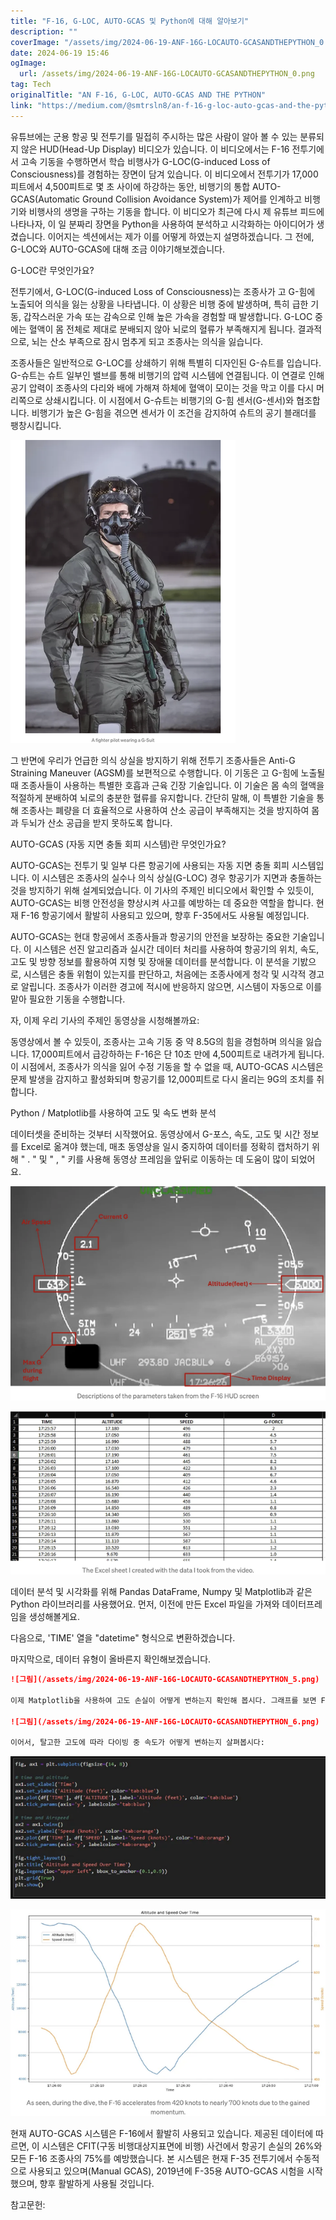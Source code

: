 ```yaml
---
title: "F-16, G-LOC, AUTO-GCAS 및 Python에 대해 알아보기"
description: ""
coverImage: "/assets/img/2024-06-19-ANF-16G-LOCAUTO-GCASANDTHEPYTHON_0.png"
date: 2024-06-19 15:46
ogImage: 
  url: /assets/img/2024-06-19-ANF-16G-LOCAUTO-GCASANDTHEPYTHON_0.png
tag: Tech
originalTitle: "AN F-16, G-LOC, AUTO-GCAS AND THE PYTHON"
link: "https://medium.com/@smtrsln8/an-f-16-g-loc-auto-gcas-and-the-python-7f06d9297521"
---
```



유튜브에는 군용 항공 및 전투기를 밀접히 주시하는 많은 사람이 알아 볼 수 있는 분류되지 않은 HUD(Head-Up Display) 비디오가 있습니다. 이 비디오에서는 F-16 전투기에서 고속 기동을 수행하면서 학습 비행사가 G-LOC(G-induced Loss of Consciousness)를 경험하는 장면이 담겨 있습니다. 이 비디오에서 전투기가 17,000피트에서 4,500피트로 몇 초 사이에 하강하는 동안, 비행기의 통합 AUTO-GCAS(Automatic Ground Collision Avoidance System)가 제어를 인계하고 비행기와 비행사의 생명을 구하는 기동을 합니다. 이 비디오가 최근에 다시 제 유튜브 피드에 나타나자, 이 일 분짜리 장면을 Python을 사용하여 분석하고 시각화하는 아이디어가 생겼습니다. 이어지는 섹션에서는 제가 이를 어떻게 하였는지 설명하겠습니다. 그 전에, G-LOC와 AUTO-GCAS에 대해 조금 이야기해보겠습니다.

G-LOC란 무엇인가요?

전투기에서, G-LOC(G-induced Loss of Consciousness)는 조종사가 고 G-힘에 노출되어 의식을 잃는 상황을 나타냅니다. 이 상황은 비행 중에 발생하며, 특히 급한 기동, 갑작스러운 가속 또는 감속으로 인해 높은 가속을 경험할 때 발생합니다. G-LOC 중에는 혈액이 몸 전체로 제대로 분배되지 않아 뇌로의 혈류가 부족해지게 됩니다. 결과적으로, 뇌는 산소 부족으로 잠시 멈추게 되고 조종사는 의식을 잃습니다.

조종사들은 일반적으로 G-LOC를 상쇄하기 위해 특별히 디자인된 G-슈트를 입습니다. G-슈트는 슈트 일부인 밸브를 통해 비행기의 압력 시스템에 연결됩니다. 이 연결로 인해 공기 압력이 조종사의 다리와 배에 가해져 하체에 혈액이 모이는 것을 막고 이를 다시 머리쪽으로 상쇄시킵니다. 이 시점에서 G-슈트는 비행기의 G-힘 센서(G-센서)와 협조합니다. 비행기가 높은 G-힘을 겪으면 센서가 이 조건을 감지하여 슈트의 공기 블래더를 팽창시킵니다.

<div class="content-ad"></div>

<img src="/assets/img/2024-06-19-ANF-16G-LOCAUTO-GCASANDTHEPYTHON_0.png" />

그 반면에 우리가 언급한 의식 상실을 방지하기 위해 전투기 조종사들은 Anti-G Straining Maneuver (AGSM)를 보편적으로 수행합니다. 이 기동은 고 G-힘에 노출될 때 조종사들이 사용하는 특별한 호흡과 근육 긴장 기술입니다. 이 기술은 몸 속의 혈액을 적절하게 분배하여 뇌로의 충분한 혈류를 유지합니다. 간단히 말해, 이 특별한 기술을 통해 조종사는 폐량을 더 효율적으로 사용하여 산소 공급이 부족해지는 것을 방지하여 몸과 두뇌가 산소 공급을 받지 못하도록 합니다.

AUTO-GCAS (자동 지면 충돌 회피 시스템)란 무엇인가요?

AUTO-GCAS는 전투기 및 일부 다른 항공기에 사용되는 자동 지면 충돌 회피 시스템입니다. 이 시스템은 조종사의 실수나 의식 상실(G-LOC) 경우 항공기가 지면과 충돌하는 것을 방지하기 위해 설계되었습니다. 이 기사의 주제인 비디오에서 확인할 수 있듯이, AUTO-GCAS는 비행 안전성을 향상시켜 사고를 예방하는 데 중요한 역할을 합니다. 현재 F-16 항공기에서 활발히 사용되고 있으며, 향후 F-35에서도 사용될 예정입니다.

<div class="content-ad"></div>

AUTO-GCAS는 현대 항공에서 조종사들과 항공기의 안전을 보장하는 중요한 기술입니다. 이 시스템은 선진 알고리즘과 실시간 데이터 처리를 사용하여 항공기의 위치, 속도, 고도 및 방향 정보를 활용하여 지형 및 장애물 데이터를 분석합니다. 이 분석을 기밠으로, 시스템은 충돌 위험이 있는지를 판단하고, 처음에는 조종사에게 청각 및 시각적 경고로 알립니다. 조종사가 이러한 경고에 적시에 반응하지 않으면, 시스템이 자동으로 이를 맡아 필요한 기동을 수행합니다.

자, 이제 우리 기사의 주제인 동영상을 시청해볼까요:

동영상에서 볼 수 있듯이, 조종사는 고속 기동 중 약 8.5G의 힘을 경험하며 의식을 잃습니다. 17,000피트에서 급강하하는 F-16은 단 10초 만에 4,500피트로 내려가게 됩니다. 이 시점에서, 조종사가 의식을 잃어 수정 기동을 할 수 없을 때, AUTO-GCAS 시스템은 문제 발생을 감지하고 활성화되며 항공기를 12,000피트로 다시 올리는 9G의 조치를 취합니다.

Python / Matplotlib를 사용하여 고도 및 속도 변화 분석

<div class="content-ad"></div>

데이터셋을 준비하는 것부터 시작했어요. 동영상에서 G-포스, 속도, 고도 및 시간 정보를 Excel로 옮겨야 했는데, 매초 동영상을 일시 중지하여 데이터를 정확히 캡처하기 위해 " . " 및 " , " 키를 사용해 동영상 프레임을 앞뒤로 이동하는 데 도움이 많이 되었어요.

![이미지1](/assets/img/2024-06-19-ANF-16G-LOCAUTO-GCASANDTHEPYTHON_1.png)

![이미지2](/assets/img/2024-06-19-ANF-16G-LOCAUTO-GCASANDTHEPYTHON_2.png)

데이터 분석 및 시각화를 위해 Pandas DataFrame, Numpy 및 Matplotlib과 같은 Python 라이브러리를 사용했어요. 먼저, 이전에 만든 Excel 파일을 가져와 데이터프레임을 생성해볼게요.

<div class="content-ad"></div>

다음으로, 'TIME' 열을 "datetime" 형식으로 변환하겠습니다.

마지막으로, 데이터 유형이 올바른지 확인해보겠습니다.

<div class="content-ad"></div>

```markdown
![그림](/assets/img/2024-06-19-ANF-16G-LOCAUTO-GCASANDTHEPYTHON_5.png)

이제 Matplotlib을 사용하여 고도 손실이 어떻게 변하는지 확인해 봅시다. 그래프를 보면 F-16이 약 18,000피트에서 급속히 다이빙합니다. AUTO-GCAS 시스템은 17:26:23에 작동되어 4,500피트에서 비행기를 12,000피트 이상까지 다시 올립니다.

![그림](/assets/img/2024-06-19-ANF-16G-LOCAUTO-GCASANDTHEPYTHON_6.png)

이어서, 탈고한 고도에 따라 다이빙 중 속도가 어떻게 변하는지 살펴봅시다:
```

<div class="content-ad"></div>

![Image 1](/assets/img/2024-06-19-ANF-16G-LOCAUTO-GCASANDTHEPYTHON_7.png)

![Image 2](/assets/img/2024-06-19-ANF-16G-LOCAUTO-GCASANDTHEPYTHON_8.png)

현재 AUTO-GCAS 시스템은 F-16에서 활발히 사용되고 있습니다. 제공된 데이터에 따르면, 이 시스템은 CFIT(구동 비행대상지표면에 비행) 사건에서 항공기 손실의 26%와 모든 F-16 조종사의 75%를 예방했습니다. 본 시스템은 현재 F-35 전투기에서 수동적으로 사용되고 있으며(Manual GCAS), 2019년에 F-35용 AUTO-GCAS 시험을 시작했으며, 향후 활발하게 사용될 것입니다.

참고문헌: